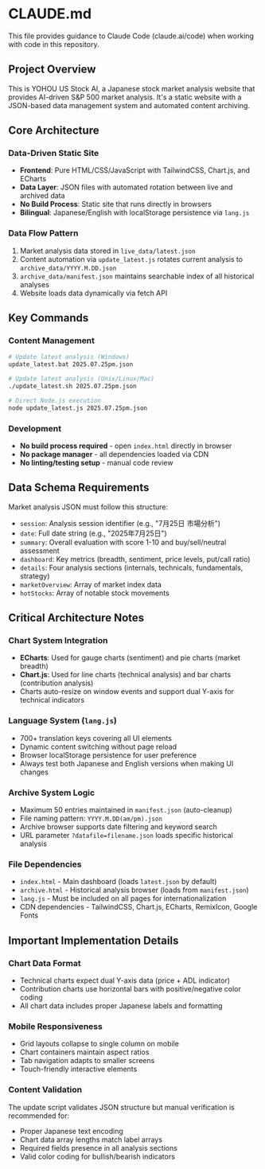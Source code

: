 # CLAUDE.md

This file provides guidance to Claude Code (claude.ai/code) when working with code in this repository.

## Project Overview

This is YOHOU US Stock AI, a Japanese stock market analysis website that provides AI-driven S&P 500 market analysis. It's a static website with a JSON-based data management system and automated content archiving.

## Core Architecture

### Data-Driven Static Site
- **Frontend**: Pure HTML/CSS/JavaScript with TailwindCSS, Chart.js, and ECharts
- **Data Layer**: JSON files with automated rotation between live and archived data
- **No Build Process**: Static site that runs directly in browsers
- **Bilingual**: Japanese/English with localStorage persistence via `lang.js`

### Data Flow Pattern
1. Market analysis data stored in `live_data/latest.json`
2. Content automation via `update_latest.js` rotates current analysis to `archive_data/YYYY.M.DD.json`
3. `archive_data/manifest.json` maintains searchable index of all historical analyses
4. Website loads data dynamically via fetch API

## Key Commands

### Content Management
```bash
# Update latest analysis (Windows)
update_latest.bat 2025.07.25pm.json

# Update latest analysis (Unix/Linux/Mac)
./update_latest.sh 2025.07.25pm.json

# Direct Node.js execution
node update_latest.js 2025.07.25pm.json
```

### Development
- **No build process required** - open `index.html` directly in browser
- **No package manager** - all dependencies loaded via CDN
- **No linting/testing setup** - manual code review

## Data Schema Requirements

Market analysis JSON must follow this structure:
- `session`: Analysis session identifier (e.g., "7月25日 市場分析")
- `date`: Full date string (e.g., "2025年7月25日")
- `summary`: Overall evaluation with score 1-10 and buy/sell/neutral assessment
- `dashboard`: Key metrics (breadth, sentiment, price levels, put/call ratio)
- `details`: Four analysis sections (internals, technicals, fundamentals, strategy)
- `marketOverview`: Array of market index data
- `hotStocks`: Array of notable stock movements

## Critical Architecture Notes

### Chart System Integration
- **ECharts**: Used for gauge charts (sentiment) and pie charts (market breadth)
- **Chart.js**: Used for line charts (technical analysis) and bar charts (contribution analysis)
- Charts auto-resize on window events and support dual Y-axis for technical indicators

### Language System (`lang.js`)
- 700+ translation keys covering all UI elements
- Dynamic content switching without page reload
- Browser localStorage persistence for user preference
- Always test both Japanese and English versions when making UI changes

### Archive System Logic
- Maximum 50 entries maintained in `manifest.json` (auto-cleanup)
- File naming pattern: `YYYY.M.DD(am/pm).json`
- Archive browser supports date filtering and keyword search
- URL parameter `?datafile=filename.json` loads specific historical analysis

### File Dependencies
- `index.html` - Main dashboard (loads `latest.json` by default)
- `archive.html` - Historical analysis browser (loads from `manifest.json`)
- `lang.js` - Must be included on all pages for internationalization
- CDN dependencies - TailwindCSS, Chart.js, ECharts, RemixIcon, Google Fonts

## Important Implementation Details

### Chart Data Format
- Technical charts expect dual Y-axis data (price + ADL indicator)
- Contribution charts use horizontal bars with positive/negative color coding
- All chart data includes proper Japanese labels and formatting

### Mobile Responsiveness
- Grid layouts collapse to single column on mobile
- Chart containers maintain aspect ratios
- Tab navigation adapts to smaller screens
- Touch-friendly interactive elements

### Content Validation
The update script validates JSON structure but manual verification is recommended for:
- Proper Japanese text encoding
- Chart data array lengths match label arrays
- Required fields presence in all analysis sections
- Valid color coding for bullish/bearish indicators